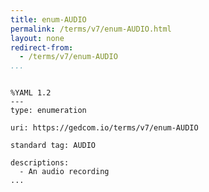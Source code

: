 ```yaml
---
title: enum-AUDIO
permalink: /terms/v7/enum-AUDIO.html
layout: none
redirect-from:
  - /terms/v7/enum-AUDIO
...
```


```

%YAML 1.2
---
type: enumeration

uri: https://gedcom.io/terms/v7/enum-AUDIO

standard tag: AUDIO

descriptions:
  - An audio recording
...

```
